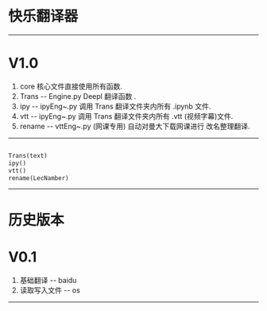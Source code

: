 # 快乐翻译器

---

# V1.0

1.  core 核心文件直接使用所有函数.
2.  Trans -- Engine.py Deepl 翻译函数 .
3.  ipy -- ipyEng~.py 调用 Trans 翻译文件夹内所有 .ipynb 文件.
4.  vtt -- ipyEng~.py 调用 Trans 翻译文件夹内所有 .vtt (视频字幕)文件.
5.  rename -- vttEng~.py (网课专用) 自动对曼大下载网课进行 改名整理翻译.

---

```core.py

Trans(text)
ipy()
vtt()
rename(LecNamber)

```

---

# 历史版本

# V0.1

1. 基础翻译 -- baidu
2. 读取写入文件 -- os

---

